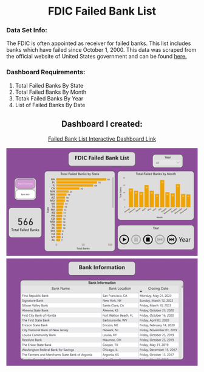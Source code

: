 <h1 align="center">FDIC Failed Bank List </h1>

<P>
  <h3>Data Set Info:</h3>
  <P>
    The FDIC is often appointed as receiver for failed banks. This list includes banks which have failed since October 1, 2000. This data was scraped from the official website of      United States government and can be found <a href="https://catalog.data.gov/dataset/fdic-failed-bank-list">here.</a>
  </P>

  <h3>Dashboard Requirements:</h3>
  <P>
   <ol>
     <li>Total Failed Banks By State</li>
     <li>Total Failed Banks By Month</li>
     <li>Totak Failed Banks By Year</li>
     <li>List of Failed Banks By Date</li>
   </ol>
  </P>
  
</P>

<P>
  <h2 align="center">Dashboard I created:</h2>
  <P align="center">
    <a href="https://luisosorio3214.github.io/Power-BI-Dashboards/Failed%20Banks/index.html">Failed Bank List Interactive Dashboard Link</a>
  </P>
  <img src="Bank Summary - Dashboard Images/Bank Summary - Dashboard-1.png">
  <img src="Bank Summary - Dashboard Images/Bank Summary - Dashboard-3.png">
</P>
